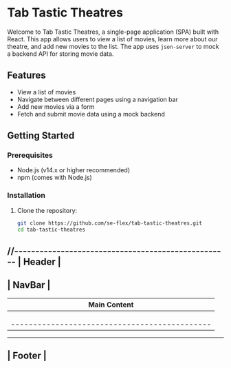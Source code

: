 # Tab Tastic Theatres

Welcome to Tab Tastic Theatres, a single-page application (SPA) built with React. This app allows users to view a list of movies, learn more about our theatre, and add new movies to the list. The app uses `json-server` to mock a backend API for storing movie data.

## Features
- View a list of movies
- Navigate between different pages using a navigation bar
- Add new movies via a form
- Fetch and submit movie data using a mock backend

## Getting Started

### Prerequisites
- Node.js (v14.x or higher recommended)
- npm (comes with Node.js)

### Installation
1. Clone the repository:
   ```bash
   git clone https://github.com/se-flex/tab-tastic-theatres.git
   cd tab-tastic-theatres

//---------------------------------------------------
|                      Header                      |
---------------------------------------------------
|                      NavBar                      |
---------------------------------------------------
|                   Main Content                   |
|  ---------------------------------------------   |
|  |                Route Content               |  |
|  |                                           |  |
|  |  Home / Movies / About / AddMovie         |  |
|  ---------------------------------------------   |
---------------------------------------------------
|                      Footer                      |
---------------------------------------------------
